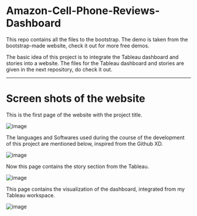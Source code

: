 # Amazon-Cell-Phone-Reviews-Dashboard

This repo contains all the files to the bootstrap. The demo is taken from the bootstrap-made website, check it out for more free demos.

The basic idea of this project is to integrate the Tableau dashboard and stories into a website. The files for the Tableau dashboard and stories are given in the next repository, do check it out.

-----------------------------------------------------------------------------------------------------------------------------------------------------------------------
# Screen shots of the website

This is the first page of the website with the project title.

![image](https://github.com/Hirshikesh2003/Amazon-Cell-Phone-Reviews-Dashboaard/assets/78225619/8890ad2f-ffab-46ff-baa3-9480b8641094)



The languages and Softwares used during the course of the development of this project are mentioned below, inspired from the Github XD.

![image](https://github.com/Hirshikesh2003/Amazon-Cell-Phone-Reviews-Dashboaard/assets/78225619/6a2b2288-3a48-48ce-8cdf-cafadf96dd27)



Now this page contains the story section from the Tableau.

![image](https://github.com/Hirshikesh2003/Amazon-Cell-Phone-Reviews-Dashboaard/assets/78225619/8b73b09b-72e3-4562-8175-23adb2f872d5)



This page contains the visualization of the dashboard, integrated from my Tableau workspace.

![image](https://github.com/Hirshikesh2003/Amazon-Cell-Phone-Reviews-Dashboaard/assets/78225619/70b414d2-d5bb-4182-8450-cace19caaba3)





